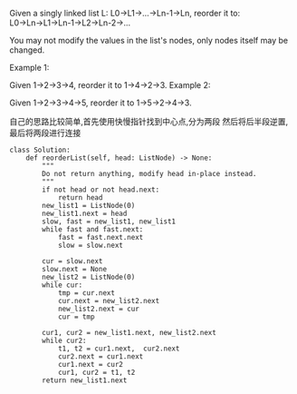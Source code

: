 Given a singly linked list L: L0→L1→…→Ln-1→Ln,
reorder it to: L0→Ln→L1→Ln-1→L2→Ln-2→…

You may not modify the values in the list's nodes, only nodes itself may be changed.

Example 1:

Given 1->2->3->4, reorder it to 1->4->2->3.
Example 2:

Given 1->2->3->4->5, reorder it to 1->5->2->4->3.

自己的思路比较简单,首先使用快慢指针找到中心点,分为两段
然后将后半段逆置, 最后将两段进行连接
```
class Solution:
    def reorderList(self, head: ListNode) -> None:
        """
        Do not return anything, modify head in-place instead.
        """
        if not head or not head.next:
            return head
        new_list1 = ListNode(0)
        new_list1.next = head
        slow, fast = new_list1, new_list1
        while fast and fast.next:
            fast = fast.next.next
            slow = slow.next
        
        cur = slow.next
        slow.next = None
        new_list2 = ListNode(0)
        while cur:
            tmp = cur.next
            cur.next = new_list2.next
            new_list2.next = cur
            cur = tmp
        
        cur1, cur2 = new_list1.next, new_list2.next
        while cur2:
            t1, t2 = cur1.next,  cur2.next
            cur2.next = cur1.next
            cur1.next = cur2
            cur1, cur2 = t1, t2
        return new_list1.next
            
```

